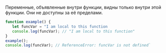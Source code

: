 Переменные, объявленные внутри функции, видны только внутри этой функции. Они не доступны за её пределами.

```js
function example() {
   let funcVar = "I am local to this function
   console.log(funcVar); // "I am local to this function" 
}
example();
console.log(funcVar); // ReferenceError: funcVar is not defined`
```